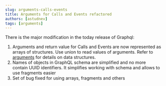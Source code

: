 ```yaml
---
slug: arguments-calls-events
title: Arguments for Calls and Events refactored
authors: [astudnev]
tags: [arguments]
---
```


There is the major modification in the today release of Graphql:

1. Arguments and return value for Calls and Events are now represented as arrays of structures. Use union to read values of arguments. Refer to [arguments](/docs/schema/evm/arguments) for details on data structures.
2. Names of objects in GraphQL schema are simplified and no more contain UUID identifiers. It simplifies working with schema and allows to use fragments easier
3. Set of bug fixed for using arrays, fragments and others